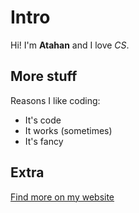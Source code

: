 # Intro
Hi! I'm **Atahan** and I love *CS*.

## More stuff
Reasons I like coding:

* It's code
* It works (sometimes)
* It's fancy


## Extra
[Find more on my website](https://atahanozturk.com/)
